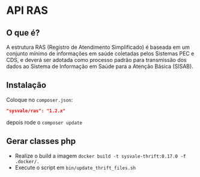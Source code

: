 # API RAS

## O que é?

A estrutura RAS (Registro de Atendimento Simplificado) é baseada em um conjunto mínimo de informações em saúde coletadas pelos Sistemas PEC e CDS, e deverá ser adotada como processo padrão para transmissão dos dados ao Sistema de Informação em Saúde para a Atenção Básica (SISAB).


## Instalação

Coloque no `composer.json`:

``` json
"sysvale/ras": "1.2.x"
```

depois rode o `composer update`

## Gerar classes php

- Realize o build a imagem `docker build -t sysvale-thrift:0.17.0 -f .docker/.`
- Execute o script em `bin/update_thrift_files.sh`
